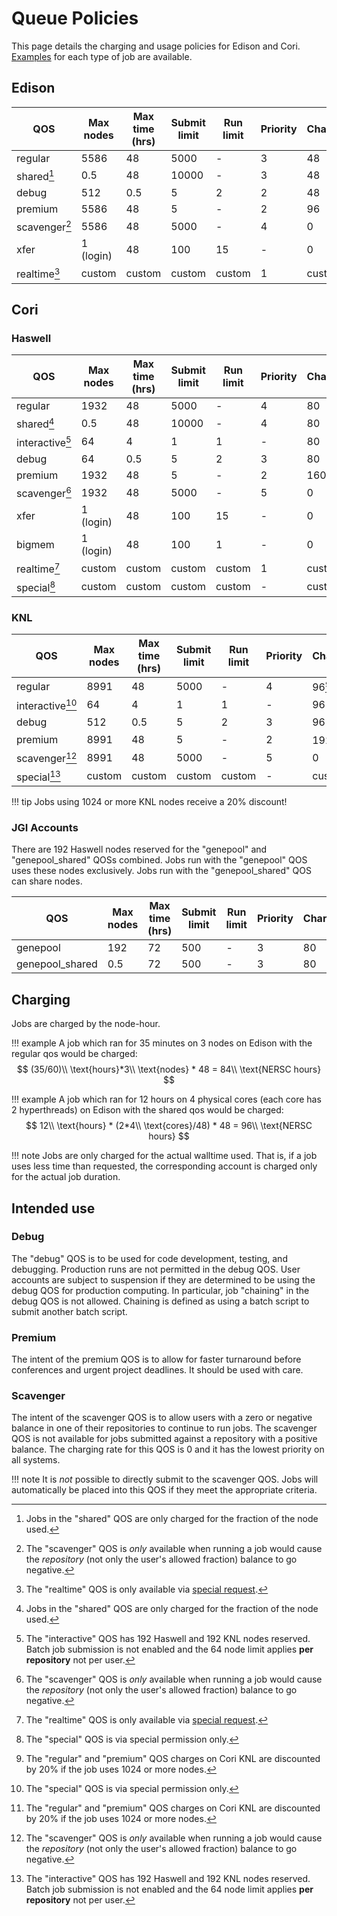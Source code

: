# Queue Policies

This page details the charging and usage policies for Edison and
Cori. [Examples](examples/index.md) for each type of job are available.

## Edison

| QOS           | Max nodes | Max time (hrs) | Submit limit | Run limit | Priority | Charge |
|---------------|-----------|----------------|--------------|-----------|----------|--------|
| regular       | 5586      | 48             | 5000         | -         | 3        | 48     |
| shared[^1]    | 0.5       | 48             | 10000        | -         | 3        | 48     |
| debug         | 512       | 0.5            | 5            | 2         | 2        | 48     |
| premium       | 5586      | 48             | 5            | -         | 2        | 96     |
| scavenger[^2] | 5586      | 48             | 5000         | -         | 4        | 0      |
| xfer          | 1 (login) | 48             | 100          | 15        | -        | 0      |
| realtime[^3]  | custom    | custom         | custom       | custom    | 1        | custom |

## Cori

### Haswell

| QOS             | Max nodes | Max time (hrs) | Submit limit | Run limit | Priority | Charge |
|-----------------|-----------|----------------|--------------|-----------|----------|--------|
| regular         | 1932      | 48             | 5000         | -         | 4        | 80     |
| shared[^1]      | 0.5       | 48             | 10000        | -         | 4        | 80     |
| interactive[^4] | 64        | 4              | 1            | 1         | -        | 80     |
| debug           | 64        | 0.5            | 5            | 2         | 3        | 80     |
| premium         | 1932      | 48             | 5            | -         | 2        | 160    |
| scavenger[^2]   | 1932      | 48             | 5000         | -         | 5        | 0      |
| xfer            | 1 (login) | 48             | 100          | 15        | -        | 0      |
| bigmem          | 1 (login) | 48             | 100          | 1         | -        | 0      |
| realtime[^3]    | custom    | custom         | custom       | custom    | 1        | custom |
| special[^5]     | custom    | custom         | custom       | custom    | -        | custom |

### KNL

| QOS             | Max nodes | Max time (hrs) | Submit limit | Run limit | Priority | Charge |
|-----------------|-----------|----------------|--------------|-----------|----------|--------|
| regular         | 8991      | 48             | 5000         | -         | 4        | 96[^6] |
| interactive[^5] | 64        | 4              | 1            | 1         | -        | 96     |
| debug           | 512       | 0.5            | 5            | 2         | 3        | 96     |
| premium         | 8991      | 48             | 5            | -         | 2        | 192[^6]|
| scavenger[^2]   | 8991      | 48             | 5000         | -         | 5        | 0      |
| special[^4]     | custom    | custom         | custom       | custom    | -        | custom |

!!! tip
	Jobs using 1024 or more KNL nodes receive a 20% discount!

### JGI Accounts

There are 192 Haswell nodes reserved for the "genepool" and
"genepool_shared" QOSs combined.  Jobs run with the "genepool" QOS
uses these nodes exclusively. Jobs run with the "genepool_shared" QOS
can share nodes.

| QOS             | Max nodes | Max time (hrs) | Submit limit | Run limit | Priority | Charge |
|-----------------|-----------|----------------|--------------|-----------|----------|--------|
| genepool        | 192       | 72             | 500          | -         | 3        | 80     |
| genepool_shared | 0.5       | 72             | 500          | -         | 3        | 80     |

## Charging

Jobs are charged by the node-hour.

!!! example
	A job which ran for 35 minutes on 3 nodes on Edison with
	the regular qos would be charged:
	$$ (35/60)\\ \text{hours}*3\\ \text{nodes} * 48 = 84\\ \text{NERSC hours} $$

!!! example
	A job which ran for 12 hours on 4 physical cores (each core has 2 hyperthreads)
	on Edison with the shared qos would be charged:
	$$ 12\\ \text{hours} * (2*4\\ \text{cores}/48) * 48 = 96\\ \text{NERSC hours} $$

!!! note
    Jobs are only charged for the actual walltime used. That is, if a job uses less
    time than requested, the corresponding account is charged only for the actual job
    duration.

## Intended use

### Debug

The "debug" QOS is to be used for code development, testing, and
debugging. Production runs are not permitted in the debug QOS. User
accounts are subject to suspension if they are determined to be using
the debug QOS for production computing. In particular, job "chaining"
in the debug QOS is not allowed. Chaining is defined as using a batch
script to submit another batch script.

### Premium

The intent of the premium QOS is to allow for faster turnaround before
conferences and urgent project deadlines. It should be used with care.

### Scavenger

The intent of the scavenger QOS is to allow users with a zero or
negative balance in one of their repositories to continue to run jobs.
The scavenger QOS is not available for jobs submitted against
a repository with a positive balance. The charging rate for this QOS
is 0 and it has the lowest priority on all systems.

!!! note
	It is *not* possible to directly submit to the scavenger QOS.
	Jobs will automatically be placed into this QOS if they meet
	the appropriate criteria.

[^1]:
	Jobs in the "shared" QOS are only charged for the fraction of the
	node used.

[^2]:
	The "scavenger" QOS is *only* available when running a job would
    cause the *repository* (not only the user's allowed fraction)
    balance to go negative.

[^3]:
	The "realtime" QOS is only available via
    [special request](https://nersc.service-now.com/catalog_home.do?sysparm_view=catalog_default).

[^4]:
	The "interactive" QOS has 192 Haswell and 192 KNL nodes
    reserved. Batch job submission is not enabled and the 64 node
    limit applies **per repository** not per user.

[^5]:
	The "special" QOS is via special permission only.

[^6]:
	The "regular" and "premium" QOS charges on Cori KNL are discounted
    by 20% if the job uses 1024 or more nodes.
